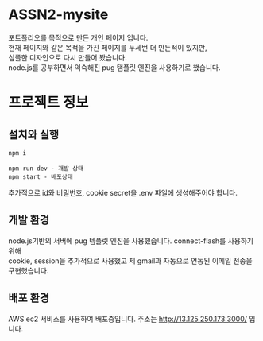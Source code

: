 # ASSN2-mysite
포트폴리오를 목적으로 만든 개인 페이지 입니다.  
현재 페이지와 같은 목적을 가진 페이지를 두세번 더 만든적이 있지만,  
심플한 디자인으로 다시 만들어 봤습니다.  
node.js를 공부하면서 익숙해진 pug 탬플릿 엔진을 사용하기로 했습니다.

# 프로젝트 정보
## 설치와 실행
```
npm i  
  
npm run dev - 개발 상태
npm start - 배포상태
```
추가적으로 id와 비밀번호, cookie secret을 .env 파일에 생성해주어야 합니다.

## 개발 환경
node.js기반의 서버에 pug 템플릿 엔진을 사용했습니다. connect-flash를 사용하기 위해  
cookie, session을 추가적으로 사용했고 제 gmail과 자동으로 연동된 이메일 전송을 구현했습니다.

## 배포 환경
AWS ec2 서비스를 사용하여 배포중입니다. 주소는 http://13.125.250.173:3000/ 입니다. 

